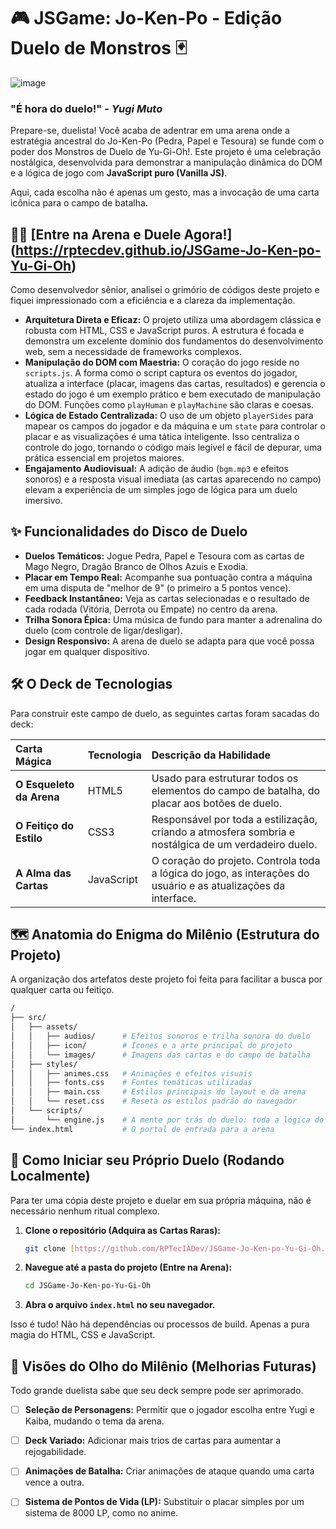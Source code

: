 
# 🎮 JSGame: Jo-Ken-Po - Edição Duelo de Monstros 🃏
![image](https://github.com/RPTecDev/JSGame-Jo-Ken-po-Yu-Gi-Oh/assets/114440054/02d4fb7c-fc70-4740-9262-a2f8111f50ff)


### "É hora do duelo!" - _Yugi Muto_

Prepare-se, duelista! Você acaba de adentrar em uma arena onde a estratégia ancestral do Jo-Ken-Po (Pedra, Papel e Tesoura) se funde com o poder dos Monstros de Duelo de Yu-Gi-Oh!. Este projeto é uma celebração nostálgica, desenvolvida para demonstrar a manipulação dinâmica do DOM e a lógica de jogo com **JavaScript puro (Vanilla JS)**.

Aqui, cada escolha não é apenas um gesto, mas a invocação de uma carta icônica para o campo de batalha.

## 📜🔗 **[Entre na Arena e Duele Agora!]**(https://rptecdev.github.io/JSGame-Jo-Ken-po-Yu-Gi-Oh)

Como desenvolvedor sênior, analisei o grimório de códigos deste projeto e fiquei impressionado com a eficiência e a clareza da implementação.

-   **Arquitetura Direta e Eficaz:** O projeto utiliza uma abordagem clássica e robusta com HTML, CSS e JavaScript puros. A estrutura é focada e demonstra um excelente domínio dos fundamentos do desenvolvimento web, sem a necessidade de frameworks complexos.
-   **Manipulação do DOM com Maestria:** O coração do jogo reside no `scripts.js`. A forma como o script captura os eventos do jogador, atualiza a interface (placar, imagens das cartas, resultados) e gerencia o estado do jogo é um exemplo prático e bem executado de manipulação do DOM. Funções como `playHuman` e `playMachine` são claras e coesas.
-   **Lógica de Estado Centralizada:** O uso de um objeto `playerSides` para mapear os campos do jogador e da máquina e um `state` para controlar o placar e as visualizações é uma tática inteligente. Isso centraliza o controle do jogo, tornando o código mais legível e fácil de depurar, uma prática essencial em projetos maiores.
-   **Engajamento Audiovisual:** A adição de áudio (`bgm.mp3` e efeitos sonoros) e a resposta visual imediata (as cartas aparecendo no campo) elevam a experiência de um simples jogo de lógica para um duelo imersivo.

## ✨ Funcionalidades do Disco de Duelo

-   **Duelos Temáticos:** Jogue Pedra, Papel e Tesoura com as cartas de Mago Negro, Dragão Branco de Olhos Azuis e Exodia.
-   **Placar em Tempo Real:** Acompanhe sua pontuação contra a máquina em uma disputa de "melhor de 9" (o primeiro a 5 pontos vence).
-   **Feedback Instantâneo:** Veja as cartas selecionadas e o resultado de cada rodada (Vitória, Derrota ou Empate) no centro da arena.
-   **Trilha Sonora Épica:** Uma música de fundo para manter a adrenalina do duelo (com controle de ligar/desligar).
-   **Design Responsivo:** A arena de duelo se adapta para que você possa jogar em qualquer dispositivo.

## 🛠️ O Deck de Tecnologias

Para construir este campo de duelo, as seguintes cartas foram sacadas do deck:

| Carta Mágica      | Tecnologia   | Descrição da Habilidade                                                                                             |
| :---------------- | :----------- | :------------------------------------------------------------------------------------------------------------------ |
| **O Esqueleto da Arena** | HTML5        | Usado para estruturar todos os elementos do campo de batalha, do placar aos botões de duelo.              |
| **O Feitiço do Estilo** | CSS3         | Responsável por toda a estilização, criando a atmosfera sombria e nostálgica de um verdadeiro duelo.         |
| **A Alma das Cartas** | JavaScript   | O coração do projeto. Controla toda a lógica do jogo, as interações do usuário e as atualizações da interface. |

## 🗺️ Anatomia do Enigma do Milênio (Estrutura do Projeto)

A organização dos artefatos deste projeto foi feita para facilitar a busca por qualquer carta ou feitiço.

```bash
/
├── src/
│   ├── assets/
│   │   ├── audios/      # Efeitos sonoros e trilha sonora do duelo
│   │   ├── icon/        # Ícones e a arte principal do projeto
│   │   └── images/      # Imagens das cartas e do campo de batalha
│   ├── styles/
│   │   ├── animes.css   # Animações e efeitos visuais
│   │   ├── fonts.css    # Fontes temáticas utilizadas
│   │   ├── main.css     # Estilos principais do layout e da arena
│   │   └── reset.css    # Reseta os estilos padrão do navegador
│   └── scripts/
│       └── engine.js    # A mente por trás do duelo: toda a lógica do jogo
└── index.html           # O portal de entrada para a arena
```
## 🚀 Como Iniciar seu Próprio Duelo (Rodando Localmente)

Para ter uma cópia deste projeto e duelar em sua própria máquina, não é necessário nenhum ritual complexo.

1.  **Clone o repositório (Adquira as Cartas Raras):**
    ```bash
    git clone [https://github.com/RPTecIADev/JSGame-Jo-Ken-po-Yu-Gi-Oh.git](https://github.com/RPTecIADev/JSGame-Jo-Ken-po-Yu-Gi-Oh.git)
    ```

2.  **Navegue até a pasta do projeto (Entre na Arena):**
    ```bash
    cd JSGame-Jo-Ken-po-Yu-Gi-Oh
    ```

3.  **Abra o arquivo `index.html` no seu navegador.**

Isso é tudo! Não há dependências ou processos de build. Apenas a pura magia do HTML, CSS e JavaScript.

## 🔮 Visões do Olho do Milênio (Melhorias Futuras)

Todo grande duelista sabe que seu deck sempre pode ser aprimorado.

- [ ] **Seleção de Personagens:** Permitir que o jogador escolha entre Yugi e Kaiba, mudando o tema da arena.
- [ ] **Deck Variado:** Adicionar mais trios de cartas para aumentar a rejogabilidade.
- [ ] **Animações de Batalha:** Criar animações de ataque quando uma carta vence a outra.
- [ ] **Sistema de Pontos de Vida (LP):** Substituir o placar simples por um sistema de 8000 LP, como no anime.


